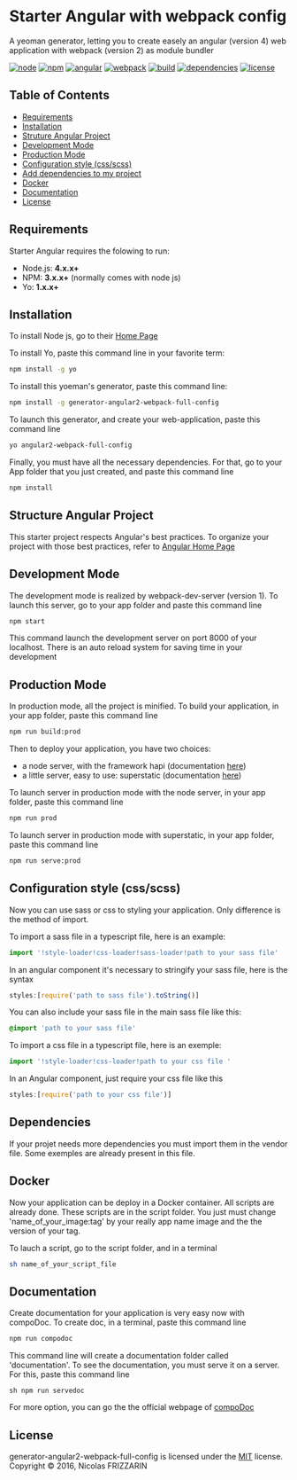 # Starter Angular with webpack config

A yeoman generator, letting you to create easely an angular (version 4) web application with webpack (version 2) as module bundler

[![node](https://img.shields.io/badge/node-v6.10.2-blue.svg)]()
[![npm](https://img.shields.io/badge/npm-5.0.4-blue.svg)]()
[![angular](https://img.shields.io/badge/angular-v4-blue.svg)]()
[![webpack](https://img.shields.io/badge/webpack-v2-blue.svg)]()
[![build](https://img.shields.io/badge/build-passing-brightgreen.svg)]()
[![dependencies](https://img.shields.io/badge/dependencies-good-green.svg)]()
[![license](https://img.shields.io/badge/license-MIT-blue.svg)]()

## Table of Contents

* [Requirements](#Requirements)
* [Installation](#Installation)
* [Struture Angular Project](#Structure)
* [Development Mode](#Development)
* [Production Mode](#Production)
* [Configuration style (css/scss)](#Configuration)
* [Add dependencies to my project](#Dependencies)
* [Docker](#Docker)
* [Documentation](#Documentation)
* [License](#License)


## Requirements

Starter Angular requires the folowing to run:
* Node.js: **4.x.x+**
* NPM: **3.x.x+** (normally comes with node js)
* Yo: **1.x.x+**

## Installation

 To install Node js, go to their [Home Page](https://nodejs.org/en/) 

 To install Yo, paste this command line in your favorite term:
 ```sh
 npm install -g yo
 ```

 To install this yoeman's generator, paste this command line:
 ```sh
 npm install -g generator-angular2-webpack-full-config
 ```

To launch this generator, and create your web-application, paste this command line
```sh
yo angular2-webpack-full-config
```

Finally, you must have all the necessary dependencies. For that, go to your App folder that you just created, and paste this command line
```sh
npm install
```

## Structure Angular Project

This starter project respects Angular's best practices. To organize your project with those best practices, refer to [Angular Home Page](https://angular.io/)

## Development Mode

The development mode is realized by webpack-dev-server (version 1). To launch this server, go to your app folder and paste this command line
```sh
npm start
```
This command launch the development server on port 8000 of your localhost. There is an auto reload system for saving time in your development

## Production Mode

In production mode, all the project is minified. To build your application, in your app folder, paste this command line
```sh
npm run build:prod
```

Then to deploy your application, you have two choices:
* a node server, with the framework hapi (documentation [here](https://hapijs.com/))
* a little server, easy to use: superstatic (documentation [here](https://github.com/firebase/superstatic))

To launch server in production mode with the node server, in your app folder, paste this command line
```sh
npm run prod
```
To launch server in production mode with superstatic, in your app folder, paste this command line
```sh
npm run serve:prod
```

## Configuration style (css/scss)

Now you can use sass or css to styling your application. Only difference is the method of import.

To import a sass file in a typescript file, here is an example: 
```ts
import '!style-loader!css-loader!sass-loader!path to your sass file'
```
In an angular component it's necessary to stringify your sass file,
here is the syntax
```ts
styles:[require('path to sass file').toString()]
```
You can also include your sass file in the main sass file like this:
```scss
@import 'path to your sass file'
```
To import a css file in a typescript file, here is an exemple: 
```ts
import '!style-loader!css-loader!path to your css file '
```

In an Angular component, just require your css file like this
```ts
styles:[require('path to your css file')]
```

## Dependencies

If your projet needs more dependencies you must import them in the vendor file.
Some exemples are already present in this file.

## Docker

Now your application can be deploy in a Docker container. All scripts are already done.
These scripts are in the script folder. You just must change 'name_of_your_image:tag' by your really app name image and the the version of your tag.

To lauch a script, go to the script folder, and in a terminal
```sh
sh name_of_your_script_file
```
## Documentation

Create documentation for your application is very easy now with compoDoc.
To create doc, in a terminal, paste this command line
```sh
npm run compodoc
```
This command line will create a documentation folder called 'documentation'.
To see the documentation, you must serve it on a server. For this, paste this command line
```
sh npm run servedoc
```
For more option, you can go the the official webpage of [compoDoc](https://compodoc.github.io/website/guides/getting-started.html)

## License

generator-angular2-webpack-full-config is licensed under the [MIT](#) license.  
Copyright &copy; 2016, Nicolas FRIZZARIN
